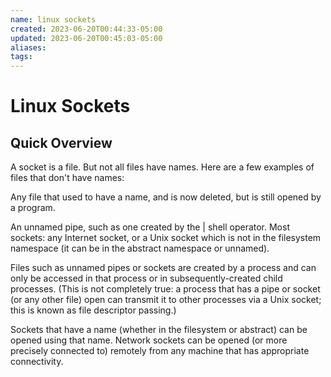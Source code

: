 ```yaml
---
name: linux sockets
created: 2023-06-20T00:44:33-05:00
updated: 2023-06-20T00:45:03-05:00
aliases: 
tags: 
---
```

# Linux Sockets

## Quick Overview

A socket is a file. But not all files have names. Here are a few examples of files that don't have names:

Any file that used to have a name, and is now deleted, but is still opened by a program.

An unnamed pipe, such as one created by the | shell operator.
Most sockets: any Internet socket, or a Unix socket which is not in the filesystem namespace (it can be in the abstract namespace or unnamed).

Files such as unnamed pipes or sockets are created by a process and can only be accessed in that process or in subsequently-created child processes. (This is not completely true: a process that has a pipe or socket (or any other file) open can transmit it to other processes via a Unix socket; this is known as file descriptor passing.)

Sockets that have a name (whether in the filesystem or abstract) can be opened using that name. Network sockets can be opened (or more precisely connected to) remotely from any machine that has appropriate connectivity.
